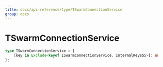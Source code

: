 ```yaml
---
title: docs/api-reference/type/TSwarmConnectionService
group: docs
---
```


# TSwarmConnectionService

```ts
type TSwarmConnectionService = {
    [key in Exclude<keyof ISwarmConnectionService, InternalKeys$5>]: unknown;
};
```


